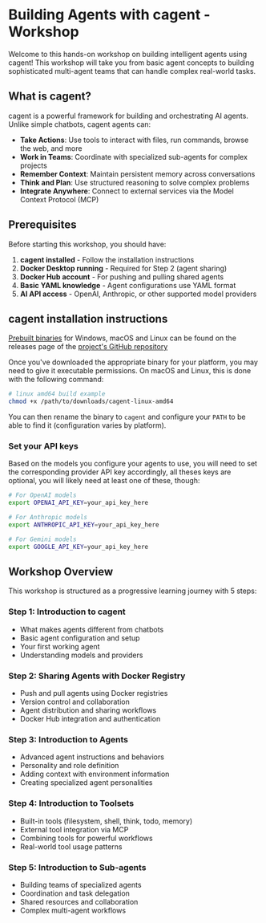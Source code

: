 # Building Agents with cagent - Workshop

Welcome to this hands-on workshop on building intelligent agents using cagent!
This workshop will take you from basic agent concepts to building sophisticated
multi-agent teams that can handle complex real-world tasks.

## What is cagent?

cagent is a powerful framework for building and orchestrating AI agents. Unlike
simple chatbots, cagent agents can:

- **Take Actions**: Use tools to interact with files, run commands, browse the
  web, and more
- **Work in Teams**: Coordinate with specialized sub-agents for complex projects
- **Remember Context**: Maintain persistent memory across conversations
- **Think and Plan**: Use structured reasoning to solve complex problems
- **Integrate Anywhere**: Connect to external services via the Model Context
  Protocol (MCP)

## Prerequisites

Before starting this workshop, you should have:

1. **cagent installed** - Follow the installation instructions
2. **Docker Desktop running** - Required for Step 2 (agent sharing)
3. **Docker Hub account** - For pushing and pulling shared agents
4. **Basic YAML knowledge** - Agent configurations use YAML format
5. **AI API access** - OpenAI, Anthropic, or other supported model providers

## cagent installation instructions

[Prebuilt binaries](https://github.com/docker/cagent/releases) for Windows,
macOS and Linux can be found on the releases page of the [project's GitHub
repository](https://github.com/docker/cagent/releases)

Once you've downloaded the appropriate binary for your platform, you may need to
give it executable permissions. On macOS and Linux, this is done with the
following command:

```sh
# linux amd64 build example
chmod +x /path/to/downloads/cagent-linux-amd64
```

You can then rename the binary to `cagent` and configure your `PATH` to be able
to find it (configuration varies by platform).

### Set your API keys

Based on the models you configure your agents to use, you will need to set the
corresponding provider API key accordingly, all theses keys are optional, you
will likely need at least one of these, though:

```bash
# For OpenAI models
export OPENAI_API_KEY=your_api_key_here

# For Anthropic models
export ANTHROPIC_API_KEY=your_api_key_here

# For Gemini models
export GOOGLE_API_KEY=your_api_key_here
```

## Workshop Overview

This workshop is structured as a progressive learning journey with 5 steps:

### Step 1: Introduction to cagent

- What makes agents different from chatbots
- Basic agent configuration and setup
- Your first working agent
- Understanding models and providers

### Step 2: Sharing Agents with Docker Registry

- Push and pull agents using Docker registries
- Version control and collaboration
- Agent distribution and sharing workflows
- Docker Hub integration and authentication

### Step 3: Introduction to Agents

- Advanced agent instructions and behaviors
- Personality and role definition
- Adding context with environment information
- Creating specialized agent personalities

### Step 4: Introduction to Toolsets

- Built-in tools (filesystem, shell, think, todo, memory)
- External tool integration via MCP
- Combining tools for powerful workflows
- Real-world tool usage patterns

### Step 5: Introduction to Sub-agents

- Building teams of specialized agents
- Coordination and task delegation
- Shared resources and collaboration
- Complex multi-agent workflows
